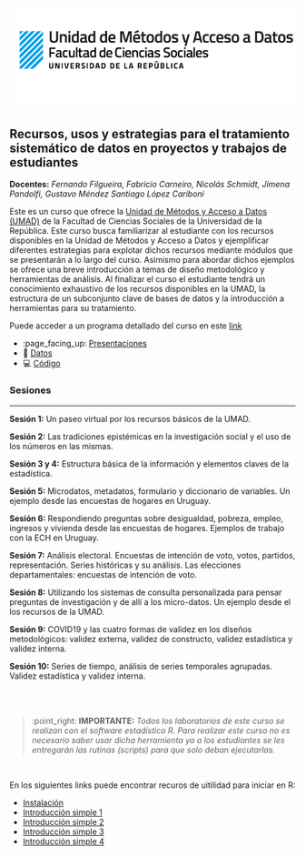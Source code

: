 
<!-- README.md is generated from README.Rmd. Please edit that file -->

<!-- badges: start -->

<!-- badges: end -->

<img src="fig/init.png" style="margin-left:10px;margin-bottom:5px;" width="500" align="rigth">

## Recursos, usos y estrategias para el tratamiento sistemático de datos en proyectos y trabajos de estudiantes

**Docentes:** *Fernando Filgueira, Fabricio Carneiro, Nicolás Schmidt,
Jimena Pandolfi, Gustavo Méndez Santiago López Cariboni*

Este es un curso que ofrece la [Unidad de Métodos y Acceso a Datos
(UMAD)](https://umad.cienciassociales.edu.uy/) de la Facultad de
Ciencias Sociales de la Universidad de la República. Este curso busca
familiarizar al estudiante con los recursos disponibles en la Unidad de
Métodos y Acceso a Datos y ejemplificar diferentes estrategias para
explotar dichos recursos mediante módulos que se presentarán a lo largo
del curso. Asimismo para abordar dichos ejemplos se ofrece una breve
introducción a temas de diseño metodológico y herramientas de análisis.
Al finalizar el curso el estudiante tendrá un conocimiento exhaustivo de
los recursos disponibles en la UMAD, la estructura de un subconjunto
clave de bases de datos y la introducción a herramientas para su
tratamiento.

Puede acceder a un programa detallado del curso en este
[link](https://github.com/UMAD-FCS/Curso-UMAD/tree/master/Insumos/Programa)

  - :page\_facing\_up:
    [Presentaciones](https://github.com/UMAD-FCS/Curso-UMAD/tree/master/Insumos/Presentaciones)  
  - :1234:
    [Datos](https://github.com/UMAD-FCS/Curso-UMAD/tree/master/Insumos/Datos)  
  - :computer:
    [Código](https://github.com/UMAD-FCS/Curso-UMAD/tree/master/Insumos/Codigo)

### Sesiones

-----

**Sesión 1:** Un paseo virtual por los recursos básicos de la UMAD.

**Sesión 2:** Las tradiciones epistémicas en la investigación social y
el uso de los números en las mismas.

**Sesión 3 y 4:** Estructura básica de la información y elementos claves
de la estadística.

**Sesión 5:** Microdatos, metadatos, formulario y diccionario de
variables. Un ejemplo desde las encuestas de hogares en Uruguay.

**Sesión 6:** Respondiendo preguntas sobre desigualdad, pobreza, empleo,
ingresos y vivienda desde las encuestas de hogares. Ejemplos de trabajo
con la ECH en Uruguay.

**Sesión 7:** Análisis electoral. Encuestas de intención de voto, votos,
partidos, representación. Series históricas y su análisis. Las
elecciones departamentales: encuestas de intención de voto.

**Sesión 8:** Utilizando los sistemas de consulta personalizada para
pensar preguntas de investigación y de allí a los micro-datos. Un
ejemplo desde el los recursos de la UMAD.

**Sesión 9:** COVID19 y las cuatro formas de validez en los diseños
metodológicos: validez externa, validez de constructo, validez
estadística y validez interna.

**Sesión 10:** Series de tiempo, análisis de series temporales
agrupadas. Validez estadística y validez interna.

<br /> <br />

> :point\_right: **IMPORTANTE:** *Todos los laboratorios de este curso
> se realizan con el software estadístico R. Para realizar este curso no
> es necesario saber usar dicha herramienta ya a los estudiantes se les
> entregarán las rutinas (scripts) para que solo deban ejecutarlas.*

<br />

En los siguientes links puede encontrar recuros de uitilidad para
iniciar en R:

  - [Instalación]()
  - [Introducción simple 1]()
  - [Introducción simple 2]()
  - [Introducción simple 3]()
  - [Introducción simple 4]()
